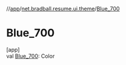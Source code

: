 //[app](../../index.md)/[net.bradball.resume.ui.theme](index.md)/[Blue_700](-blue_700.md)

# Blue_700

[app]\
val [Blue_700](-blue_700.md): Color
